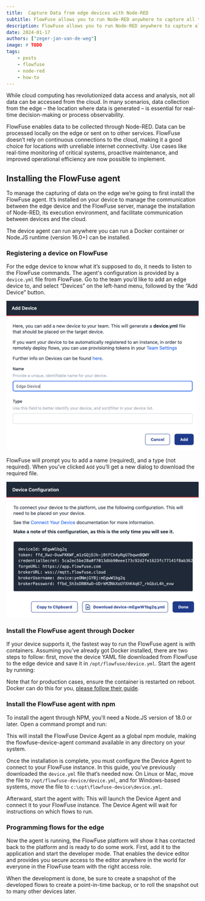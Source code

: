 ```yaml
---
title:  Capture Data from edge devices with Node-RED
subtitle: FlowFuse allows you to run Node-RED anywhere to capture all the data
description: FlowFuse allows you to run Node-RED anywhere to capture all the data
date: 2024-01-17
authors: ["zeger-jan-van-de-weg"]
image: # TODO
tags:
    - posts
    - flowfuse
    - node-red
    - how-to
---
```


While cloud computing has revolutionized data access and analysis, not all data can be accessed from the cloud. In many scenarios, data collection from the edge – the location where data is generated – is essential for real-time decision-making or process observability.

<!--more-->

FlowFuse enables data to be collected through Node-RED. Data can be processed locally on the edge or sent on to other services. FlowFuse doesn’t rely on continuous connections to the cloud, making it a good choice for locations with unreliable internet connectivity. Use cases like real-time monitoring of critical systems, proactive maintenance, and improved operational efficiency are now possible to implement.

## Installing the FlowFuse agent

To manage the capturing of data on the edge we’re going to first install the FlowFuse agent. It’s installed on your device to manage the communication between the edge device and the FlowFuse server, manage the installation of Node-RED, its execution environment, and facilitate communication between devices and the cloud.

The device agent can run anywhere you can run a Docker container or Node.JS runtime (version 16.0+) can be installed.


### Registering a device on FlowFuse

For the edge device to know what it’s supposed to do, it needs to listen to the FlowFuse commands. The agent's configuration is provided by a `device.yml` file from FlowFuse. Go to the team you’d like to add an edge device to, and select “Devices” on the left-hand menu, followed by the “Add Device” button.

![Setting up a FlowFuse agent](./images/flowfuse-agent-setup.png "Setting up a FlowFuse agent")

FlowFuse will prompt you to add a name (required), and a type (not required). When you’ve clicked `Add` you’ll get a new dialog to download the required file.

![Configuration file for the FlowFuse agent](./images/device-yml-flowfuse.png "The contents of a device.yml file")

### Install the FlowFuse agent through Docker

If your device supports it, the fastest way to run the FlowFuse agent is with containers. Assuming you’ve already got Docker installed, there are two steps to follow: first, move the device YAML file downloaded from FlowFuse to the edge device and save it in `/opt/flowfuse/device.yml`. Start the agent by running:

Note that for production cases, ensure the container is restarted on reboot. Docker can do this for you, [please follow their guide](https://docs.docker.com/config/containers/start-containers-automatically/).


### Install the FlowFuse agent with npm

To install the agent through NPM, you’ll need a Node.JS version of 18.0 or later. Open a command prompt and run:

This will install the FlowFuse Device Agent as a global npm module, making the flowfuse-device-agent command available in any directory on your system.

Once the installation is complete, you must configure the Device Agent to connect to your FlowFuse instance. In this guide, you’ve previously downloaded the `device.yml` file that’s needed now. On Linux or Mac, move the file to `/opt/flowfuse-device/device.yml`, and for Windows-based systems, move the file to `c:\opt\flowfuse-device\device.yml`.

Afterward, start the agent with:
This will launch the Device Agent and connect it to your FlowFuse instance. The Device Agent will wait for instructions on which flows to run.


### Programming flows for the edge

Now the agent is running, the FlowFuse platform will show it has contacted back to the platform and is ready to do some work. First, add it to the application and start the developer mode. That enables the device editor and provides you secure access to the editor anywhere in the world for everyone in the FlowFuse team with the right access role.

When the development is done, be sure to create a snapshot of the developed flows to create a point-in-time backup, or to roll the snapshot out to many other devices later.
